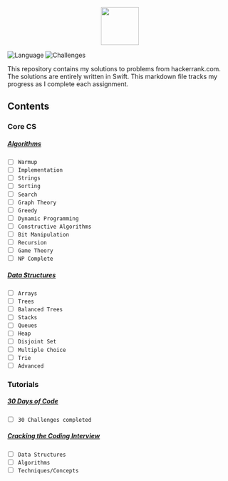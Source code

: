 <p align="center">
    <a href="https://www.hackerrank.com/Suns4ine">
        <img height=85 src="https://d3keuzeb2crhkn.cloudfront.net/hackerrank/assets/styleguide/logo_wordmark-f5c5eb61ab0a154c3ed9eda24d0b9e31.svg">
    </a>
</p>

![Language](https://img.shields.io/badge/Language-Swift-orange.svg)
![Challenges](https://img.shields.io/badge/Challenges-1_Complete-green.svg)

This repository contains my solutions to problems from hackerrank.com. The solutions are entirely written in Swift. This markdown file tracks my progress as I complete each assignment.

## Contents

### Core CS

##### [Algorithms](Algorithms/)
- [ ] `Warmup`
- [ ] `Implementation`
- [ ] `Strings`
- [ ] `Sorting`
- [ ] `Search`
- [ ] `Graph Theory`
- [ ] `Greedy`
- [ ] `Dynamic Programming`
- [ ] `Constructive Algorithms`
- [ ] `Bit Manipulation`
- [ ] `Recursion`
- [ ] `Game Theory`
- [ ] `NP Complete`

##### [Data Structures](Data%Structures/)
- [ ] `Arrays`
- [ ] `Trees`
- [ ] `Balanced Trees`
- [ ] `Stacks`
- [ ] `Queues`
- [ ] `Heap`
- [ ] `Disjoint Set`
- [ ] `Multiple Choice`
- [ ] `Trie`
- [ ] `Advanced`

### Tutorials

##### [30 Days of Code](30%Days%of%Code/)
- [ ] `30 Challenges completed`

##### [Cracking the Coding Interview](Cracking%the%Coding%Interview/)
- [ ] `Data Structures`
- [ ] `Algorithms`
- [ ] `Techniques/Concepts`
